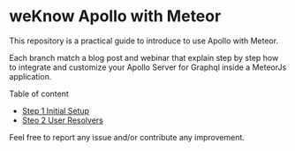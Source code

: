 # weKnow Apollo with Meteor


This repository is a practical guide to introduce to use Apollo with Meteor.

Each branch match a blog post and webinar that explain step by step how to integrate and customize your Apollo Server for Graphql inside a MeteorJs application.

Table of content

- [Step 1 Initial Setup](https://github.com/weknowinc/apollo-with-meteor/tree/step-1-initial-setup)
- [Steo 2 User Resolvers](https://github.com/weknowinc/apollo-with-meteor/tree/step-2-user-resolvers)

Feel free to report any issue and/or contribute any improvement.


